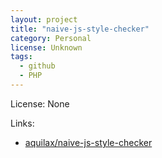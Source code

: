 ```yaml
---
layout: project
title: "naive-js-style-checker"
category: Personal
license: Unknown
tags:
  - github
  - PHP
---
```


License: None

Links:

* [aquilax/naive-js-style-checker](https://github.com/aquilax/naive-js-style-checker)
